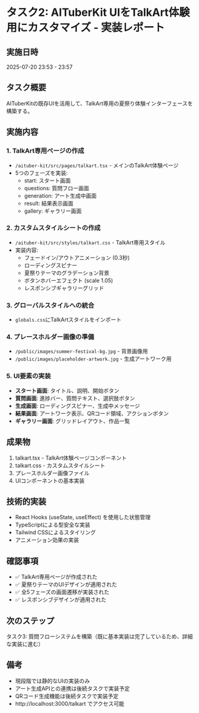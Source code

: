 # タスク2: AITuberKit UIをTalkArt体験用にカスタマイズ - 実装レポート

## 実施日時
2025-07-20 23:53 - 23:57

## タスク概要
AITuberKitの既存UIを活用して、TalkArt専用の夏祭り体験インターフェースを構築する。

## 実施内容

### 1. TalkArt専用ページの作成
- `/aituber-kit/src/pages/talkart.tsx` - メインのTalkArt体験ページ
- 5つのフェーズを実装:
  - start: スタート画面
  - questions: 質問フロー画面
  - generation: アート生成中画面
  - result: 結果表示画面
  - gallery: ギャラリー画面

### 2. カスタムスタイルシートの作成
- `/aituber-kit/src/styles/talkart.css` - TalkArt専用スタイル
- 実装内容:
  - フェードイン/アウトアニメーション (0.3秒)
  - ローディングスピナー
  - 夏祭りテーマのグラデーション背景
  - ボタンホバーエフェクト (scale 1.05)
  - レスポンシブギャラリーグリッド

### 3. グローバルスタイルへの統合
- `globals.css`にTalkArtスタイルをインポート

### 4. プレースホルダー画像の準備
- `/public/images/summer-festival-bg.jpg` - 背景画像用
- `/public/images/placeholder-artwork.jpg` - 生成アートワーク用

### 5. UI要素の実装
- **スタート画面**: タイトル、説明、開始ボタン
- **質問画面**: 進捗バー、質問テキスト、選択肢ボタン
- **生成画面**: ローディングスピナー、生成中メッセージ
- **結果画面**: アートワーク表示、QRコード領域、アクションボタン
- **ギャラリー画面**: グリッドレイアウト、作品一覧

## 成果物
1. talkart.tsx - TalkArt体験ページコンポーネント
2. talkart.css - カスタムスタイルシート
3. プレースホルダー画像ファイル
4. UIコンポーネントの基本実装

## 技術的実装
- React Hooks (useState, useEffect) を使用した状態管理
- TypeScriptによる型安全な実装
- Tailwind CSSによるスタイリング
- アニメーション効果の実装

## 確認事項
- ✅ TalkArt専用ページが作成された
- ✅ 夏祭りテーマのUIデザインが適用された
- ✅ 全5フェーズの画面遷移が実装された
- ✅ レスポンシブデザインが適用された

## 次のステップ
タスク3: 質問フローシステムを構築（既に基本実装は完了しているため、詳細な実装に進む）

## 備考
- 現段階では静的なUIの実装のみ
- アート生成APIとの連携は後続タスクで実装予定
- QRコード生成機能は後続タスクで実装予定
- http://localhost:3000/talkart でアクセス可能